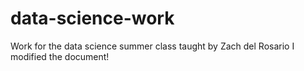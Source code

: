 # data-science-work
Work for the data science summer class taught by Zach del Rosario
I modified the document!